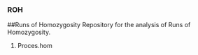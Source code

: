 ### ROH
##Runs of Homozygosity
Repository for the analysis of Runs of Homozygosity.


1. Proces.hom

